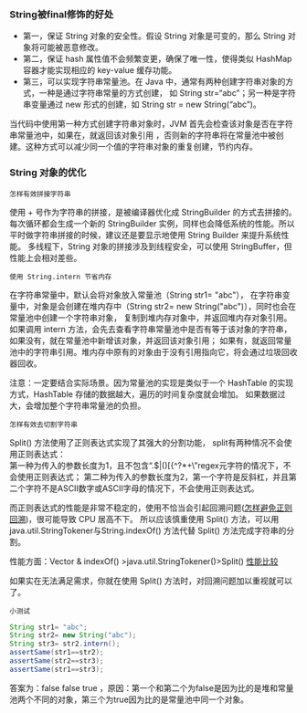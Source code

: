 ### String被final修饰的好处

* 第一，保证 String 对象的安全性。假设 String 对象是可变的，那么 String 对象将可能被恶意修改。
* 第二，保证 hash 属性值不会频繁变更，确保了唯一性，使得类似 HashMap 容器才能实现相应的 key-value 缓存功能。
* 第三，可以实现字符串常量池。在 Java 中，通常有两种创建字符串对象的方式，一种是通过字符串常量的方式创建，
 如 String str=“abc”；另一种是字符串变量通过 new 形式的创建，如 String str = new String(“abc”)。
 
 当代码中使用第一种方式创建字符串对象时，JVM 首先会检查该对象是否在字符串常量池中，如果在，就返回该对象引用
 ，否则新的字符串将在常量池中被创建。这种方式可以减少同一个值的字符串对象的重复创建，节约内存。  
 
 
 
 ### String 对象的优化
 
 `怎样有效拼接字符串`
 
 使用 + 号作为字符串的拼接，是被编译器优化成 StringBuilder 的方式去拼接的。
 每次循环都会生成一个新的 StringBuilder 实例，同样也会降低系统的性能。所以平时做字符串拼接的时候，建议还是要显示地使用 String Builder 来提升系统性能。
 多线程下，String 对象的拼接涉及到线程安全，可以使用 StringBuffer，但性能上会相对差些。
 
 
`使用 String.intern 节省内存`

在字符串常量中，默认会将对象放入常量池（String str1= "abc"），
在字符串变量中，对象是会创建在堆内存中（String str2= new String("abc")），同时也会在常量池中创建一个字符串对象，
复制到堆内存对象中，并返回堆内存对象引用。
如果调用 intern 方法，会先去查看字符串常量池中是否有等于该对象的字符串，如果没有，就在常量池中新增该对象，并返回该对象引用；
如果有，就返回常量池中的字符串引用。堆内存中原有的对象由于没有引用指向它，将会通过垃圾回收器回收。  

注意：一定要结合实际场景。因为常量池的实现是类似于一个 HashTable 的实现方式，HashTable 存储的数据越大，遍历的时间复杂度就会增加。
如果数据过大，会增加整个字符串常量池的负担。 


`怎样有效去切割字符串`  

Split() 方法使用了正则表达式实现了其强大的分割功能，
split有两种情况不会使用正则表达式：  
第一种为传入的参数长度为1，且不包含“.$|()[{^?*+\\”regex元字符的情况下，不会使用正则表达式； 
第二种为传入的参数长度为2，第一个字符是反斜杠，并且第二个字符不是ASCII数字或ASCII字母的情况下，不会使用正则表达式。 

而正则表达式的性能是非常不稳定的，使用不恰当会引起回溯问题([怎样避免正则回溯](https://github.com/islongfei/Blog/blob/master/java-basics/%E9%81%BF%E5%85%8D%E6%AD%A3%E5%88%99%E5%9B%9E%E6%BA%AF.md))，很可能导致 CPU 居高不下。 
所以应该慎重使用 Split() 方法，可以用java.util.StringTokener与String.indexOf() 方法代替 Split() 方法完成字符串的分割。  

性能方面：Vector & indexOf() >java.util.StringTokener()>Split() [性能比较](https://ben-sin.iteye.com/blog/659611)

如果实在无法满足需求，你就在使用 Split() 方法时，对回溯问题加以重视就可以了。


`小测试`
```Java
String str1= "abc";
String str2= new String("abc");
String str3= str2.intern();
assertSame(str1==str2);
assertSame(str2==str3);
assertSame(str1==str3);
```

答案为：false false true ，原因：第一个和第二个为false是因为比的是堆和常量池两个不同的对象，第三个为true因为比的是常量池中同一个对象。

 

